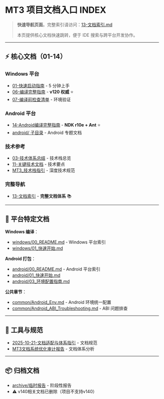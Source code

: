 # MT3 项目文档入口 INDEX

> **快速导航页面**。完整索引请访问：[13-文档索引.md](./13-文档索引.md:1)
>
> 本页提供核心文档快速跳转，便于 IDE 搜索与跨平台开发协作。

---

## ⚡ 核心文档（01-14）

### Windows 平台
- [01-快速启动指南](./01-快速启动指南.md) - 5 分钟上手
- [06-编译完整指南](./06-编译完整指南.md) - **v120 权威** ⭐
- [07-编译前检查清单](./07-编译前检查清单.md) - 环境验证

### Android 平台
- [14-Android编译完整指南](./14-Android编译完整指南.md) - **NDK r10e + Ant** ⭐
- [android/ 子目录](./android/00_README.md) - Android 专题文档

### 技术参考
- [03-技术体系总结](./03-技术体系总结.md) - 技术栈总览
- [11-关键技术文档](./11-关键技术文档.md) - 技术要点
- [MT3_技术栈指引](./MT3_技术栈指引.md) - 深度技术规范

### 完整导航
- [13-文档索引](./13-文档索引.md) - **完整文档体系** 📚

---

## 📂 平台特定文档

**Windows 编译**：
- [windows/00_README.md](./windows/00_README.md) - Windows 平台索引
- [windows/01_快速开始.md](./windows/01_快速开始.md)

**Android 打包**：
- [android/00_README.md](./android/00_README.md) - Android 平台索引
- [android/01_快速开始.md](./android/01_快速开始.md)
- [android/03_环境配置指南.md](./android/03_环境配置指南.md)

**公共章节**：
- [common/Android_Env.md](./common/Android_Env.md) - Android 环境统一配置
- [common/Android_ABI_Troubleshooting.md](./common/Android_ABI_Troubleshooting.md) - ABI 问题排查

---

## 🔧 工具与规范

- [2025-10-21-文档适配与体系指引](./2025-10-21-文档适配与体系指引-Documentation-Adaptation-Guide.md) - 文档规范
- [MT3文档系统优化审计报告](./MT3文档系统优化审计报告.md) - 文档体系分析

---

## 📦 归档文档

- [archive/临时报告](./archive/临时报告:1) - 阶段性报告
- ⚠️ v140相关文档已删除（项目不支持v140）
